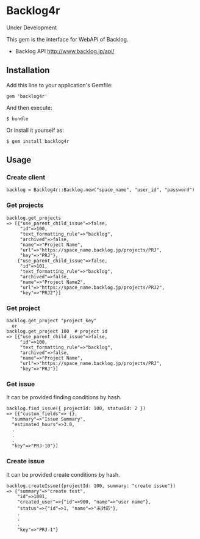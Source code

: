 # Backlog4r

Under Development

This gem is the interface for WebAPI of Backlog.
* Backlog API
http://www.backlog.jp/api/

## Installation

Add this line to your application's Gemfile:

    gem 'backlog4r'

And then execute:

    $ bundle

Or install it yourself as:

    $ gem install backlog4r

## Usage

### Create client

    backlog = Backlog4r::Backlog.new("space_name", "user_id", "password")

### Get projects

    backlog.get_projects
    => [{"use_parent_child_issue"=>false,
         "id"=>100,
         "text_formatting_rule"=>"backlog",
         "archived"=>false,
         "name"=>"Project Name",
         "url"=>"https://space_name.backlog.jp/projects/PRJ",
         "key"=>"PRJ"},
        {"use_parent_child_issue"=>false,
         "id"=>101,
         "text_formatting_rule"=>"backlog",
         "archived"=>false,
         "name"=>"Project Name2",
         "url"=>"https://space_name.backlog.jp/projects/PRJ2",
         "key"=>"PRJ2"}]

### Get project

    backlog.get_project "project_key"
      or
    backlog.get_project 100  # project id
    => [{"use_parent_child_issue"=>false,
         "id"=>100,
         "text_formatting_rule"=>"backlog",
         "archived"=>false,
         "name"=>"Project Name",
         "url"=>"https://space_name.backlog.jp/projects/PRJ",
         "key"=>"PRJ"}]

### Get issue

It can be provided finding conditions by hash.

    backlog.find_issue({ projectId: 100, statusId: 2 })
    => [{"custom_fields"=> {},
      "summary"=>"Issue Summary",
      "estimated_hours"=>3.0,
      .
      .
      .
      "key"=>"PRJ-10"}]

### Create issue

It can be provided create conditions by hash.

    backlog.createIssue({projectId: 100, summary: "create issue"})
    => {"summary"=>"create test",
        "id"=>1001,
        "created_user"=>{"id"=>900, "name"=>"user name"},
        "status"=>{"id"=>1, "name"=>"未対応"},
        .
        .
        .
        "key"=>"PRJ-1"}

